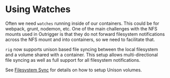 # Using Watches

Often we need `watches` running inside of our containers. This could be for webpack, grunt, nodemon, etc.  One of the 
main challenges with the NFS mounts used in Outrigger is that they do not forward filesystem notifications across the 
NFS mount and into containers, so we need to facilitate that.

`rig` now supports unison based file syncing between the local filesystem and a volume shared with a container. This
setup allows multi-directional file syncing as well as full support for all filesystem notifications.

See [Filesystem Sync](../project-setup/filesystem-sync.md) for details on how to setup Unison volumes.
